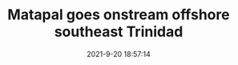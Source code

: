 ---
"title": "Matapal goes onstream offshore southeast Trinidad"
"date": "2021-9-20 18:57:14"
"feed_name": "OFFSHOREMAG"
"feed_website": "https://www.offshore-mag.com/"
"feed_rss": "https://www.offshore-mag.com/__rss/website-scheduled-content.xml?input=%7B%22sectionAlias%22%3A%22home%22%7D"
"link": "https://www.offshore-mag.com/production/article/14210621/matapal-gas-field-goes-onstream-offshore-southeast-trinidad"
"file": "_posts/2021-1-1-f5cdb3493fc33a6e2dbfdedf71f4e5af01f1492f.md"
"accident": "0"
"drilling": "0"
"dead": "0"
"injured": "0"
---